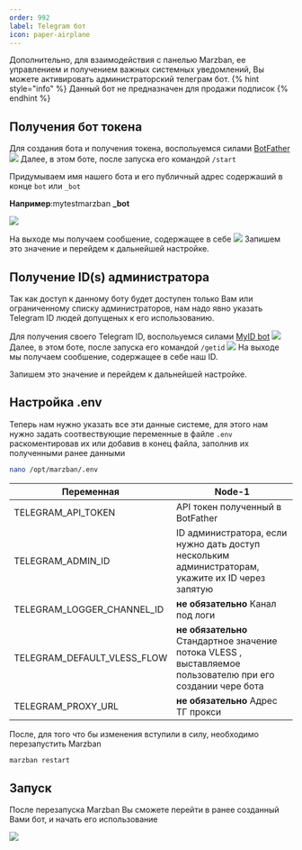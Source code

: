 ```yaml
---
order: 992
label: Telegram бот
icon: paper-airplane
---
```


Дополнительно, для взаимодействия с панелью Marzban, ее управлением и получением важных системных уведомлений, Вы можете активировать администраторский телеграм бот.
{% hint style="info" %}
Данный бот не предназначен для продажи подписок
{% endhint %}

## Получения бот токена
Для создания бота и получения токена, воспольуемся силами [BotFather](https://t.me/botfather)
![](/static/bot_botfather.jpg)
Далее, в этом боте, после запуска его командой `/start`

Придумываем имя нашего бота и его публичный адрес содержаший в конце `bot` или `_bot`

**Например**:mytestmarzban **_bot**

![](/static/bot_create.jpg)

На выходе мы получаем сообшение, содержащее в себе
![](/static/bot_token.jpg)
Запишем это значение и перейдем к дальнейшей настройке.


## Получение ID(s) администратора
Так как доступ к данному боту будет доступен только Вам или ограниченному списку администраторов, нам надо явно указать Telegram ID людей допущеных к его использованию. 

Для получения своего Telegram ID, воспольуемся силами [MyID bot](https://t.me/myidbot)
![](/static/bot_myid.jpg)
Далее, в этом боте, после запуска его командой `/getid`
![](/static/bot_myid_get.jpg)
На выходе мы получаем сообшение, содержащее в себе наш ID.

Запишем это значение и перейдем к дальнейшей настройке.

## Настройка .env

Теперь нам нужно указать все эти данные системе, для этого нам нужно задать соотвествующие переменные в файле `.env` раскоментировав их или добавив в конец файла, заполнив их полученными ранее данными
```bash
nano /opt/marzban/.env
```
| Переменная | Node-1 | 
| ---------- | ------------ | 
| TELEGRAM_API_TOKEN  | API токен полученный в BotFather | 
| TELEGRAM_ADMIN_ID | ID администратора, если нужно дать доступ нескольким администраторам, укажите их ID через запятую   | 
| TELEGRAM_LOGGER_CHANNEL_ID | **не обязательно** Канал под логи   | 
| TELEGRAM_DEFAULT_VLESS_FLOW| **не обязательно** Стандартное значение потока VLESS , выставляемое пользователю при его создании чере бота    | 
| TELEGRAM_PROXY_URL | **не обязательно** Адрес ТГ прокси   | 

После, для того что бы изменения вступили в силу, необходимо перезапустить Marzban
```bash
marzban restart
```
## Запуск
После перезапуска Marzban Вы сможете перейти в ранее созданный Вами бот, и начать его использование

![](/static/bot_main.jpg)